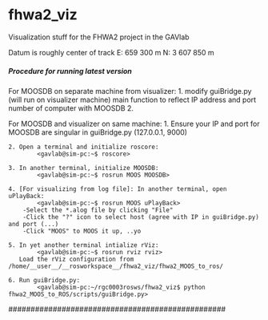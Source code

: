 fhwa2_viz
=========

Visualization stuff for the FHWA2 project in the GAVlab

Datum is roughly center of track
	E:   659 300  	m
	N: 3 607 850   	m


##### Procedure for running latest version #####

For MOOSDB on separate machine from visualizer:
	1. modify guiBridge.py (will run on visualizer machine) main function to reflect IP address and port number of computer with MOOSDB
	2. 



For MOOSDB and visualizer on same machine:
	1. Ensure your IP and port for MOOSDB are singular in guiBridge.py (127.0.0.1, 9000)
	
	2. Open a terminal and initialize roscore:
			<gavlab@sim-pc:~$ roscore>
	
	3. In another terminal, initialize MOOSDB:
			<gavlab@sim-pc:~$ rosrun MOOS MOOSDB>
	
	4. [For visualizing from log file]: In another terminal, open uPlayBack:
			<gavlab@sim-pc:~$ rosrun MOOS uPlayBack>
		-Select the *.alog file by clicking "File"
		-Click the "?" icon to select host (agree with IP in guiBridge.py) and port (...)
		-Click "MOOS" to MOOS it up, ..yo

	5. In yet another terminal intialize rViz:
			<gavlab@sim-pc:~$ rosrun rviz rviz>
	   Load the rViz configuration from /home/__user__/__rosworkspace__/fhwa2_viz/fhwa2_MOOS_to_ros/

	6. Run guiBridge.py:
			<gavlab@sim-pc:~/rgc0003rosws/fhwa2_viz$ python fhwa2_MOOS_to_ROS/scripts/guiBridge.py>



#################################################